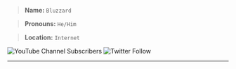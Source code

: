> **Name:** ```Bluzzard```

> **Pronouns:** ```He/Him```

> **Location:** ```Internet```

![YouTube Channel Subscribers](https://img.shields.io/youtube/channel/subscribers/UCyHYr1XB3d8NuEYyTvHV_Zw?color=%233483eb&label=Bluzzard&logo=youtube&logoColor=%233483eb&style=for-the-badge)
![Twitter Follow](https://img.shields.io/twitter/follow/notBluzzard?color=%233483eb&label=notBluzzard&logo=twitter&logoColor=%233483eb&style=for-the-badge)

-------------------------------
